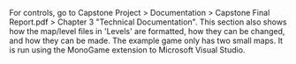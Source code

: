 For controls, go to Capstone Project > Documentation > Capstone Final Report.pdf > Chapter 3 "Technical Documentation".
This section also shows how the map/level files in 'Levels' are formatted, how they can be changed, and how they can be made.
The example game only has two small maps. It is run using the MonoGame extension to Microsoft Visual Studio.
